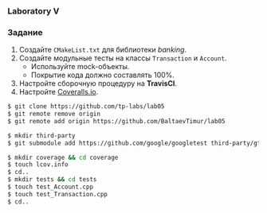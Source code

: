 ### Laboratory V
### Задание
1. Создайте `CMakeList.txt` для библиотеки *banking*.
2. Создайте модульные тесты на классы `Transaction` и `Account`.
    * Используйте mock-объекты.
    * Покрытие кода должно составлять 100%.
3. Настройте сборочную процедуру на **TravisCI**.
4. Настройте [Coveralls.io](https://coveralls.io/).
```sh
$ git clone https://github.com/tp-labs/lab05
$ git remote remove origin
$ git remote add origin https://github.com/BaltaevTimur/lab05
```
```sh
$ mkdir third-party
$ git submodule add https://github.com/google/googletest third-party/gtest
```
```sh
$ mkdir coverage && cd coverage
$ touch lcov.info
$ cd..
$ mkdir tests && cd tests
$ touch test_Account.cpp
$ touch test_Transaction.cpp
$ cd..
```

